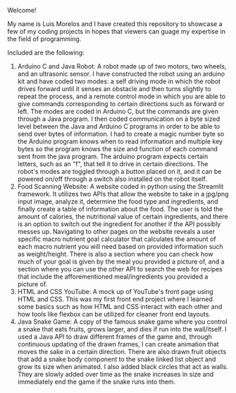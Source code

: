 Welcome!

My name is Luis Morelos and I have created this repository to showcase a few of my coding projects in hopes that viewers can guage my expertise in the field of programming.

Included are the following:
1. Arduino C and Java Robot: A robot made up of two motors, two wheels, and an ultrasonic sensor. I have constructed the robot using an arduino kit and have coded two modes: a self driving mode in which the robot drives forward until it senses an obstacle and then turns slightly to repeat the process, and a remote control mode in which you are able to give commands corresponding to certain directions such as forward or left. The modes are coded in Arduino C, but the commands are given through a Java program. I then coded communication on a byte sized level between the Java and Arduino C programs in order to be able to send over bytes of information. I had to create a magic number byte so the Arduino program knows when to read information and multiple key bytes so the program knows the size and function of each command sent from the java program. The arduino program expects certain letters, such as an "f", that tell it to drive in certain directions. The robot's modes are toggled through a button placed on it, and it can be powered on/off through a switch also installed on the robot itself.
2. Food Scanning Website: A website coded in python using the Streamlit framework. It utilizes two APIs that allow the website to take in a jpg/png input image, analyze it, determine the food type and ingredients, and finally create a table of information about the food. The user is told the amount of calories, the nutritional value of certain ingredients, and there is an option to switch out the ingredient for another if the API possibly messes up. Navigating to other pages on the website reveals a user specific macro nutrient goal calculator that calculates the amount of each macro nutrient you will need based on provided information such as weight/height. There is also a section where you can check how much of your goal is given by the meal you provided a picture of, and a section where you can use the other API to search the web for recipes that include the afforementioned meal/ingredients you provided a picture of.
3. HTML and CSS YouTube: A mock up of YouTube's front page using HTML and CSS. This was my first front end project where I learned some basics such as how HTML and CSS interact with each other and how tools like flexbox can be utilized for cleaner front end layouts.
4. Java Snake Game: A copy of the famous snake game where you control a snake that eats fruits, grows larger, and dies if run into the wall/itself. I used a Java API to draw different frames of the game and, through continuous updating of the drawn frames, I can create animation that moves the sake in a certain direction. There are also drawn fruit objects that add a snake body component to the snake linked list object and grow its size when animated. I also added black circles that act as walls. They are slowly added over time as the snake increases in size and immediately end the game if the snake runs into them.
